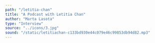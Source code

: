 ```yaml
---
path: "/letitia-chan"
title: "A Podcast with Letitia Chan"
author: "Marta Lasota"
type: "Interview"
source: "../icons/3.jpg"
sound: "/static/letitiachan-c133bd930e44c079e46c99853db94d82.mp3"
---
```

&nbsp;
